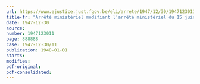 ```yaml
---
url: https://www.ejustice.just.fgov.be/eli/arrete/1947/12/30/1947123011/justel
title-fr: "Arrêté ministériel modifiant l'arrêté ministériel du 15 juin 1947, abrogeant et remplaçant l'arrêté ministériel du 5 août 1946, portant coordination de la réglementation de la distribution des combustibles"
date: 1947-12-30
source:
number: 1947123011
page: 888888
case: 1947-12-30/11
publication: 1948-01-01
starts:
modifies:
pdf-original:
pdf-consolidated:
---
```


